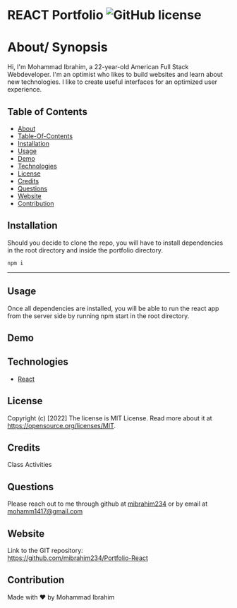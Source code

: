 # REACT Portfolio ![GitHub license](https://img.shields.io/badge/license-MIT%20License-blue.svg)
# About/ Synopsis
Hi, I'm Mohammad Ibrahim, a 22-year-old American Full Stack Webdeveloper. I'm an optimist who likes to build websites and learn about new technologies. I like to create useful interfaces for an optimized user experience. 


## Table of Contents
* [About](#about)
* [Table-Of-Contents](#tableofcontents)
* [Installation](#installation)
* [Usage](#usage)
* [Demo](#demo)
* [Technologies](#technologies)
* [License](#license)
* [Credits](#credits)
* [Questions](#questions)
* [Website](#website)
* [Contribution](#contribution)


## Installation
Should you decide to clone the repo, you will have to install dependencies in the root directory and inside the portfolio directory.

```
npm i
```

---

## Usage 

Once all dependencies are installed, you will be able to run the react app from the server side by running npm start in the root directory.

## Demo 

## Technologies

- [React](https://reactjs.org/)


## License
Copyright (c) [2022]
The license is MIT License. 
Read more about it at https://opensource.org/licenses/MIT.

## Credits
Class Activities

## Questions
Please reach out to me through github at [mibrahim234](https://github.com/mibrahim234) or by email at mohamm1417@gmail.com

## Website
Link to the GIT repository: <br>
https://github.com/mibrahim234/Portfolio-React

## Contribution
Made with ❤️ by Mohammad Ibrahim